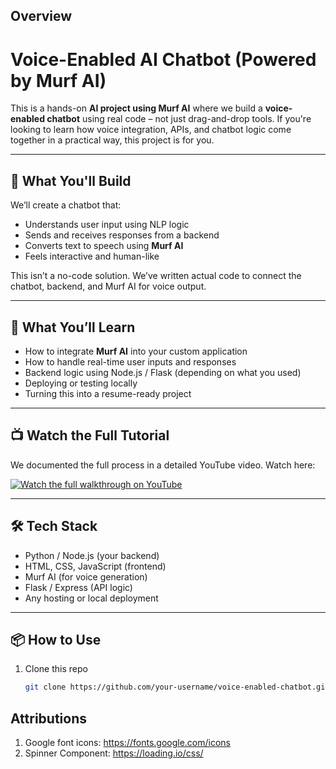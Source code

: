 ## Overview

# Voice-Enabled AI Chatbot (Powered by Murf AI)

This is a hands-on **AI project using Murf AI** where we build a **voice-enabled chatbot** using real code – not just drag-and-drop tools. If you're looking to learn how voice integration, APIs, and chatbot logic come together in a practical way, this project is for you.

---

## 🚀 What You'll Build

We’ll create a chatbot that:
- Understands user input using NLP logic
- Sends and receives responses from a backend
- Converts text to speech using **Murf AI**
- Feels interactive and human-like

This isn’t a no-code solution. We’ve written actual code to connect the chatbot, backend, and Murf AI for voice output.

---

## 🧠 What You’ll Learn

- How to integrate **Murf AI** into your custom application
- How to handle real-time user inputs and responses
- Backend logic using Node.js / Flask (depending on what you used)
- Deploying or testing locally
- Turning this into a resume-ready project

---

## 📺 Watch the Full Tutorial

We documented the full process in a detailed YouTube video. Watch here:

[![Watch the full walkthrough on YouTube](https://img.youtube.com/vi/VIDEO_ID_HERE/0.jpg)](https://www.youtube.com/watch?v=VIDEO_ID_HERE)

---

## 🛠️ Tech Stack

- Python / Node.js (your backend)
- HTML, CSS, JavaScript (frontend)
- Murf AI (for voice generation)
- Flask / Express (API logic)
- Any hosting or local deployment

---

## 📦 How to Use

1. Clone this repo  
   ```bash
   git clone https://github.com/your-username/voice-enabled-chatbot.git


## Attributions

1. Google font icons: https://fonts.google.com/icons
2. Spinner Component: https://loading.io/css/
